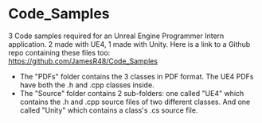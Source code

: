 # Code_Samples
3 Code samples required for an Unreal Engine Programmer Intern application. 2 made with UE4, 1 made with Unity.
Here is a link to a Github repo containing these files too: https://github.com/JamesR48/Code_Samples

* The "PDFs" folder contains the 3 classes in PDF format. The UE4 PDFs have both the .h and .cpp classes inside.
*  The "Source" folder contains 2 sub-folders: one called "UE4" which contains the .h and .cpp source files of two different classes. And one called "Unity" which contains a class's .cs source file.
